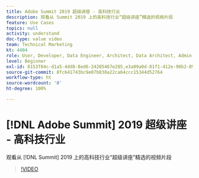 ```yaml
---
title: Adobe Summit 2019 超级讲座 - 高科技行业
description: 观看从 Summit 2019 上的高科技行业“超级讲座”精选的视频片段
feature: Use Cases
topics: null
activity: understand
doc-type: value video
team: Technical Marketing
kt: 4404
role: User, Developer, Data Engineer, Architect, Data Architect, Admin, Leader
level: Beginner
exl-id: 8153f04c-d1a5-4dd8-8ed6-24205467e285,e3a09a0d-81f1-412e-90b2-89161f8dd9e3
source-git-commit: 8fc641743bc9e07b838a22ca64ccc15344d52764
workflow-type: ht
source-wordcount: '0'
ht-degree: 100%

---
```


# [!DNL Adobe Summit] 2019 超级讲座 - 高科技行业

观看从 [!DNL Summit] 2019 上的高科技行业“超级讲座”精选的视频片段

>[!VIDEO](https://video.tv.adobe.com/v/30548/?quality=12&learn=on)
